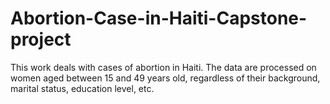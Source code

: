 # Abortion-Case-in-Haiti-Capstone-project
This work deals with cases of abortion in Haiti. The data are processed on women aged between 15 and 49 years old, regardless of their background, marital status, education level, etc.
